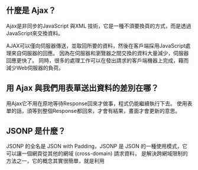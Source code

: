## 什麼是 Ajax？
 Ajax是非同步的JavaScript 與XML 技術，它是一種不須要換頁的方式，而是透過JavaScript來交換資料。

AJAX可以僅向伺服器傳送，並取回所要的資料，然後在客戶端採用JavaScript處理來自伺服器的回應。
因為在伺服器和瀏覽器之間交換的資料大量減少，伺服器回應更快了。
同時，很多的處理工作可以在發出請求的客戶端機器上完成，藉而減少Web伺服器的負荷。


## 用 Ajax 與我們用表單送出資料的差別在哪？
用Ajax它不用在原地等待Response回來才做事，程式仍能繼續執行下去。
使用表單的話，須等到整個Response都回來，才會有結果，畫面才會更新的意思。


## JSONP 是什麼？
JSONP 的全名是 JSON with Padding，JSONP 是 JSON 的一種使用模式，它可以讓一個網頁從其他的網域 (cross-domain) 請求資料，
是解決跨網域限制的方法之一，它的概念其實很簡單，就是利用 <script> 標籤可以跨網域請求的特性。

## 要如何存取跨網域的 API？
有兩個方法:
1.變成同來源，在同樣的來源之下發Request，你就可以拿到Response。
2.讓server端的Response Headers ，加上access-control-allow-origin 。


## 為什麼我們在第四週時沒碰到跨網域的問題，這週卻碰到了？
跨網域是指目前網頁的網域和發出的請求目的地網域不同，當在網頁端需要串接的資源所在的網域跟你的網頁網域不同時才會發生。(例如: 串接第三方的 api、請求來自第三方網站的圖片)。
第四週串接API的作業中，我們用的是node.js發Request來實作作業。
第四週的作業都是用node.js印出來看。而這週是實做一個網頁，透過瀏覽器去發request然後把資料拿回來顯示在畫面上。
=>補充: CORS(跨來源資料共享。)只跟瀏覽器有關，只要脫離瀏覽器，例如直接用node.js發Request ，將不再受到任何同源政策的限制。
另外，Img 和 src 這兩個東西不會受到同源的影響，圖片不會因為不同源就無法載入，資料才會。



